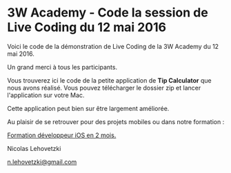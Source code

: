 # 3W Academy - Code la session de Live Coding du 12 mai 2016
Voici le code de la démonstration de Live Coding de la 3W Academy du 12 mai 2016.

Un grand merci à tous les participants.

Vous trouverez ici le code de la petite application de **Tip Calculator** que nous avons réalisé. Vous pouvez télécharger le dossier zip et lancer l'application sur votre Mac.

Cette application peut bien sur être largement améliorée.

Au plaisir de se retrouver pour des projets mobiles ou dans notre formation :

[Formation développeur iOS en 2 mois.](https://mobile.3wa.fr)


Nicolas Lehovetzki

n.lehovetzki@gmail.com
